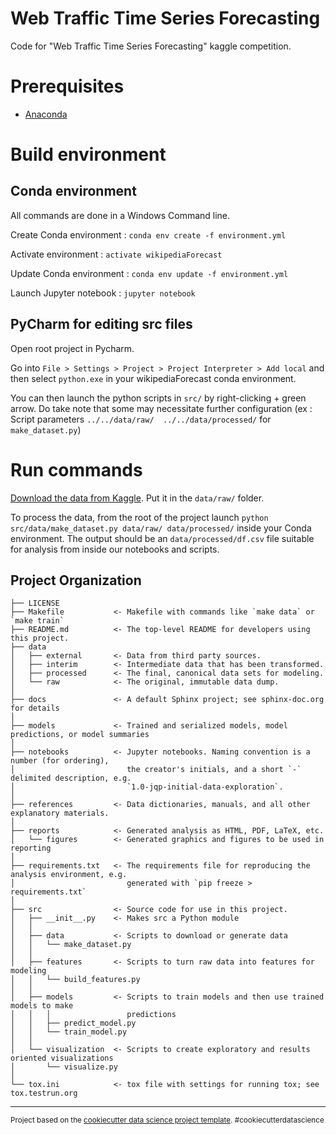 Web Traffic Time Series Forecasting
==============================

Code for "Web Traffic Time Series Forecasting" kaggle competition.

# Prerequisites

* [Anaconda](https://www.continuum.io/anaconda-overview)

# Build environment

## Conda environment

All commands are done in a Windows Command line.

Create Conda environment : `conda env create -f environment.yml`

Activate environment : `activate wikipediaForecast`

Update Conda environment : `conda env update -f environment.yml`

Launch Jupyter notebook : `jupyter notebook`

## PyCharm for editing src files

Open root project in Pycharm. 

Go into `File > Settings > Project > Project Interpreter > Add local` and then select `python.exe` in your wikipediaForecast conda environment.

You can then launch the python scripts in `src/` by right-clicking + green arrow. 
Do take note that some may necessitate further configuration (ex : Script parameters `../../data/raw/  ../../data/processed/` for `make_dataset.py`)

# Run commands

[Download the data from Kaggle](https://www.kaggle.com/c/web-traffic-time-series-forecasting/data). Put it in the `data/raw/` folder.

To process the data, from the root of the project launch `python src/data/make_dataset.py data/raw/ data/processed/` inside your Conda environment. 
The output should be an `data/processed/df.csv` file suitable for analysis from inside our notebooks and scripts.

Project Organization
------------

    ├── LICENSE
    ├── Makefile           <- Makefile with commands like `make data` or `make train`
    ├── README.md          <- The top-level README for developers using this project.
    ├── data
    │   ├── external       <- Data from third party sources.
    │   ├── interim        <- Intermediate data that has been transformed.
    │   ├── processed      <- The final, canonical data sets for modeling.
    │   └── raw            <- The original, immutable data dump.
    │
    ├── docs               <- A default Sphinx project; see sphinx-doc.org for details
    │
    ├── models             <- Trained and serialized models, model predictions, or model summaries
    │
    ├── notebooks          <- Jupyter notebooks. Naming convention is a number (for ordering),
    │                         the creator's initials, and a short `-` delimited description, e.g.
    │                         `1.0-jqp-initial-data-exploration`.
    │
    ├── references         <- Data dictionaries, manuals, and all other explanatory materials.
    │
    ├── reports            <- Generated analysis as HTML, PDF, LaTeX, etc.
    │   └── figures        <- Generated graphics and figures to be used in reporting
    │
    ├── requirements.txt   <- The requirements file for reproducing the analysis environment, e.g.
    │                         generated with `pip freeze > requirements.txt`
    │
    ├── src                <- Source code for use in this project.
    │   ├── __init__.py    <- Makes src a Python module
    │   │
    │   ├── data           <- Scripts to download or generate data
    │   │   └── make_dataset.py
    │   │
    │   ├── features       <- Scripts to turn raw data into features for modeling
    │   │   └── build_features.py
    │   │
    │   ├── models         <- Scripts to train models and then use trained models to make
    │   │   │                 predictions
    │   │   ├── predict_model.py
    │   │   └── train_model.py
    │   │
    │   └── visualization  <- Scripts to create exploratory and results oriented visualizations
    │       └── visualize.py
    │
    └── tox.ini            <- tox file with settings for running tox; see tox.testrun.org


--------

<p><small>Project based on the <a target="_blank" href="https://drivendata.github.io/cookiecutter-data-science/">cookiecutter data science project template</a>. #cookiecutterdatascience</small></p>

